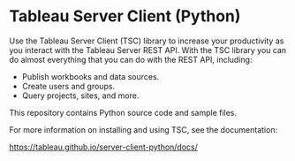 # Tableau Server Client (Python)

Use the Tableau Server Client (TSC) library to increase your productivity as you interact with the Tableau Server REST API. With the TSC library you can do almost everything that you can do with the REST API, including:

* Publish workbooks and data sources.
* Create users and groups.
* Query projects, sites, and more.

This repository contains Python source code and sample files.

For more information on installing and using TSC, see the documentation:

<https://tableau.github.io/server-client-python/docs/>
